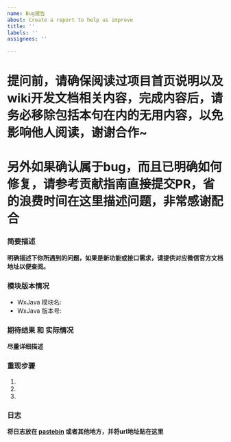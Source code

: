 ```yaml
---
name: Bug报告
about: Create a report to help us improve
title: ''
labels: ''
assignees: ''

---
```


# 提问前，请确保阅读过项目首页说明以及wiki开发文档相关内容，完成内容后，请务必移除包括本句在内的无用内容，以免影响他人阅读，谢谢合作~
# 另外如果确认属于bug，而且已明确如何修复，请参考贡献指南直接提交PR，省的浪费时间在这里描述问题，非常感谢配合

### 简要描述
__明确描述下你所遇到的问题，如果是新功能或接口需求，请提供对应微信官方文档地址以便查阅。__


### 模块版本情况

* WxJava 模块名: 
* WxJava 版本号:

### 期待结果 和 实际情况
__尽量详细描述__

### 重现步骤
1. 
2. 
3. 

### 日志
__将日志放在 [pastebin](https://paste.ubuntu.com/) 或者其他地方，并将url地址贴在这里__
